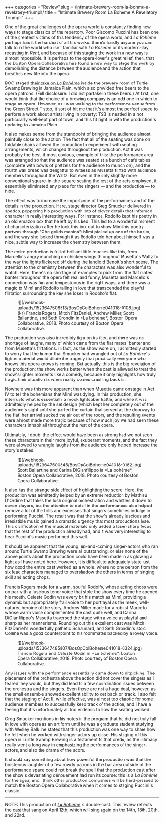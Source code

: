 +++
categories = "Review"
slug = /intimate-brewery-room-la-bohme-a-revelatory-triumph/
title = "Intimate Brewery Room La Bohème A Revelatory Triumph"
+++

One of the great challenges of the opera world is constantly finding new ways to stage classics of the repertory. Poor Giacomo Puccini has been one of the greatest victims of this tendency of the opera world, and *La Bohème* perhaps has it the hardest of all his works: there's hardly anyone you can talk to in the world who isn't familiar with *La Bohème* or its modern-day recasting in *Rent*, and because of this staging the work in a new way is almost impossible. It is perhaps to the opera-lover's great relief, then, that the Boston Opera Collaborative has found a new way to stage the work by demolishing the distance between the audience and the action that breathes new life into the opera.

BOC staged [their take on *La Bohème*](https://www.bostonoperacollaborative.org/la-boheme) inside the brewery room of Turtle Swamp Brewing in Jamaica Plain, which also provided free beers to the opera patrons. (Full disclosure: I did not partake in these beers.) At first, one would think that the choice of a brewing company is an odd one in which to stage an opera. However, as I was walking to the performance venue from the Green Street T stop, it sort of hit me that it's almost the perfect space to perform a work about artists living in poverty: TSB is nestled in a not particularly well-kept part of town, and this fit right in with the production's updating to Jamaica Plain.

It also makes sense from the standpoint of bringing the audience almost painfully close to the action. The fact that all of the seating was done on foldable chairs allowed the production to experiment with seating arrangements, which changed throughout the production. Act II was probably the best, if most obvious, example of this: the performance area was arranged so that the audience was seated at a bunch of café tables (complete with bowls of pretzels for the audience to munch on), and the fourth wall break was delightful to witness as Musetta flirted with audience members throughout the Waltz. But even in the only slightly more conventional square-in-the-square seating the rest of the acts employed, it essentially eliminated any place for the singers — and the production — to hide.

The effect was to increase the importance of the performances and of the details in the production. Here, stage director Greg Smucker delivered in spades, peppering his production with lots of clever details that informed character in really interesting ways. For instance, Rodolfo kept his poetry in an old Amazon box that he left by his bed. This led to a wonderful moment of characterization after he took this box out to show Mimi his poetry partway through "Che gelida manina": Mimì picked up one of the books, and the way she looked through it as Rodolfo told her about himself was a nice, subtle way to increase the chemistry between them. 

The entire production is full of brilliant little touches like this, from Marcello's angry munching on chicken wings throughout Musetta's Waltz to the way the lights flickered off during the landlord Benoit's short scene. The attention to the chemistry between the characters was also wonderful to watch. Here, there's no shortage of examples to pick from: the flat mates' banter throughout the opera felt real and funny, Musetta and Marcello's connection was fun and tempestuous in the right ways, and there was a magic to Mimì and Rodolfo falling in love that transcended the playful flirtation surrounding the key she loses in Rodolfo's flat.

<figure data-type="image">
![](/webhook-uploads/1523647508513/BosOpColBoheme041018-0108.jpg)
<figcaption>(l-r) Francis Rogers, Mitch FitzDaniel, Andrew Miller, Scott Ballantine, and Seth Grondin in *La bohème*, Boston Opera Collaborative, 2018. Photo courtesy of Boston Opera Collaborative.</figcaption>
</figure>

The production was also incredibly light on its feet, and there was no shortage of laughs, many of which came from the flat mates’ banter and from Musetta's flirtations. In fact, as the show wore on, I admittedly started to worry that the humor that Smucker had wrangled out of *La Bohème*'s lighter material would dilute the tragedy that practically everyone who knows this opera knows is coming. But actually, this is the big revelation of the production: the show works better when the cast is allowed to treat the show's lighter moments like a comedy, because it only highlights how truly tragic their situation is when reality comes crashing back in. 

Nowhere was this more apparent than when Musetta came onstage in Act IV to tell the bohemians that Mimì was dying. In this production, she interrupts what is essentially a mock lightsaber battle, and while it was admittedly helped by the set design (which kept her completely out of the audience's sight until she parted the curtain that served as the doorway to the flat) her arrival sucked the air out of the room, and the resulting events were almost made more tragic because of how much joy we had seen these characters inhabit all throughout the rest of the opera. 

Ultimately, I doubt the effect would have been as strong had we not seen these characters in their more joyful, exuberant moments, and the fact they were allowed to wrangle laughs from the audience only helped increase the story's stakes.

<figure data-type="image">
![](/webhook-uploads/1523647500845/BosOpColBoheme041018-0182.jpg)
<figcaption>Scott Ballantine and Carina DiGianfilippo in *La bohème*, Boston Opera Collaborative, 2018. Photo courtesy of Boston Opera Collaborative.</figcaption>
</figure>

It also has the strange side effect of highlighting the score. Here, the production was admittedly helped by an extreme reduction by Mathieu D'Ordine that takes the lush original orchestration and whittles it down to seven players, but the attention to detail in the performances also helped remove a lot of the frills and excesses that singers sometimes indulge in performing Puccini. The result was that the show's already luscious and irresistible music gained a dramatic urgency that most productions lose. This clarification of the musical materials only added a laser-sharp focus that the rest of the production already had, and it was very interesting to hear Puccini's music performed this well.

It should be apparent that the young, up-and-coming singer-actors who ran around Turtle Swamp Brewing were all outstanding, or else none of the above points about the production could have been made in as glowing a light as I have noted here. However, it is difficult to adequately state just how good the entire cast worked as a whole, where no one person from the six lead characters managed to overshadow the others in terms of singing skill and acting chops. 

Francis Rogers made for a warm, soulful Rodolfo, whose acting chops were on par with a luscious tenor voice that stole the show every time he opened his mouth. Celeste Godin was every bit his match as Mimì, providing a dynamic but appropriately frail voice to her portrayal as the meek, well-natured heroine of the story. Andrew Miller made for a robust Marcello whose warm voice complemented the cast quite well, and Carina DiGianfilippo's Musetta traversed the stage with a voice as playful and sharp as her mannerisms. Rounding out this excellent cast was Mitch FitzDaniel's wonderfully pathetic Schaunard, and Seth Grondin's stoic Colline was a good counterpoint to his roommates backed by a lovely voice.

<figure data-type="image">
![](/webhook-uploads/1523647485807/BosOpColBoheme041018-0324.jpg)
<figcaption>Francis Rogers and Celeste Godin in *La bohème*, Boston Opera Collaborative, 2018. Photo courtesy of Boston Opera Collaborative.</figcaption>
</figure>

Any issues with the performance essentially came down to nitpicking. The placement of the orchestra above the action did not cover the singers as I feared they would, but they did lead to a few coordination issues between the orchestra and the singers. Even those are not a huge deal, however, as the small ensemble showed excellent ability to get back on track. I also felt that the staging of Act II, while effective, was almost too chaotic for some audience members to successfully keep track of the action, and I have a feeling that it's unfortunately all too endemic to how the seating worked.

Greg Smucker mentions in his notes in the program that he did not truly fall in love with opera as an art form until he was a graduate student studying with Wesley Balk: he stated that this production was one way to share how he felt when he worked with singer-actors up close. His staging of this opera in Turtle Swamp Brewing is a testament to that credo, as the intimacy really went a long way in emphasizing the performances of the singer-actors, and also the drama of the score. 

It should say something about how powerful the production was that the boisterous laughter of a few rowdy patrons in the bar area outside of the performance space could not break the spell that the production cast after the show's devastating dénouement had run its course: this is a *La Bohème* for the ages, and I think other production companies will be hard-pressed to match the Boston Opera Collaborative when it comes to staging Puccini's classic.
***
NOTE: This production of [*La Bohème*](https://www.bostonoperacollaborative.org/la-boheme) is double-cast. This review reflects the cast that sang on April 12th, which will sing again on the 14th, 18th, 20th, and 22nd.

